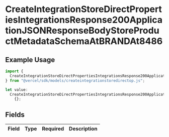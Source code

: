 # CreateIntegrationStoreDirectPropertiesIntegrationsResponse200ApplicationJSONResponseBodyStoreProductMetadataSchemaAtBRANDAt8486

## Example Usage

```typescript
import {
  CreateIntegrationStoreDirectPropertiesIntegrationsResponse200ApplicationJSONResponseBodyStoreProductMetadataSchemaAtBRANDAt8486,
} from "@vercel/sdk/models/createintegrationstoredirectop.js";

let value:
  CreateIntegrationStoreDirectPropertiesIntegrationsResponse200ApplicationJSONResponseBodyStoreProductMetadataSchemaAtBRANDAt8486 =
    {};
```

## Fields

| Field       | Type        | Required    | Description |
| ----------- | ----------- | ----------- | ----------- |